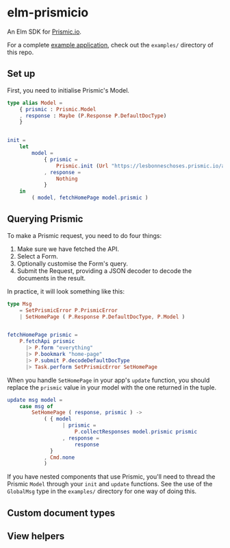 
# elm-prismicio

An Elm SDK for [Prismic.io](https://prismic.io).

For a complete [example application](http://blog.mattjbray.com/elm-prismicio),
check out the `examples/` directory of this repo.

## Set up

First, you need to initialise Prismic's Model.

```elm
type alias Model =
    { prismic : Prismic.Model
    , response : Maybe (P.Response P.DefaultDocType)
    }


init =
    let
        model =
            { prismic =
                Prismic.init (Url "https://lesbonneschoses.prismic.io/api")
            , response =
                Nothing
            }
    in
        ( model, fetchHomePage model.prismic )
```


## Querying Prismic

To make a Prismic request, you need to do four things:

1. Make sure we have fetched the API.
2. Select a Form.
3. Optionally customise the Form's query.
4. Submit the Request, providing a JSON decoder to decode the documents in the
   result.

In practice, it will look something like this:

```elm
type Msg
    = SetPrismicError P.PrismicError
    | SetHomePage ( P.Response P.DefaultDocType, P.Model )


fetchHomePage prismic =
    P.fetchApi prismic
      |> P.form "everything"
      |> P.bookmark "home-page"
      |> P.submit P.decodeDefaultDocType
      |> Task.perform SetPrismicError SetHomePage
```


When you handle `SetHomePage` in your app's `update` function, you should
replace the `prismic` value in your model with the one returned in the tuple.

```elm
update msg model =
    case msg of
        SetHomePage ( response, prismic ) ->
            ( { model
                  | prismic =
                      P.collectResponses model.prismic prismic
                  , response =
                      response
              }
            , Cmd.none
            )
```
                
If you have nested components that use Prismic, you'll need to thread the
Prismic `Model` through your `init` and `update` functions. See the use of the
`GlobalMsg` type in the `examples/` directory for one way of doing this.

## Custom document types

## View helpers
